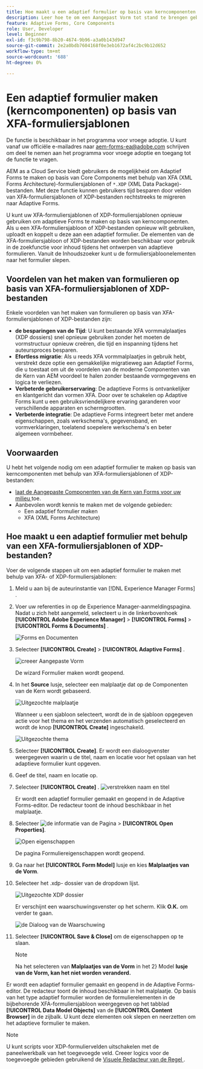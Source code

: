 ```yaml
---
title: Hoe maakt u een adaptief formulier op basis van kerncomponenten met behulp van XFA-formuliersjablonen?
description: Leer hoe te om een Aangepast Vorm tot stand te brengen gebruikend  [!DNL Experience Manager Forms]  gebruikend XFA vormmalplaatjes of XDP dossiers.
feature: Adaptive Forms, Core Components
role: User, Developer
level: Beginner
exl-id: f3c9b798-8b20-4674-9b96-a3a0b143d947
source-git-commit: 2e2a0bdb7604168f0e3eb1672af4c2bc9b12d652
workflow-type: tm+mt
source-wordcount: '688'
ht-degree: 0%

---
```


# Een adaptief formulier maken (kerncomponenten) op basis van XFA-formuliersjablonen

<span class="preview"> De functie is beschikbaar in het programma voor vroege adoptie. U kunt vanaf uw officiële e-mailadres naar aem-forms-ea@adobe.com schrijven om deel te nemen aan het programma voor vroege adoptie en toegang tot de functie te vragen. </span>

AEM as a Cloud Service biedt gebruikers de mogelijkheid om Adaptief Forms te maken op basis van Core Components met behulp van XFA (XML Forms Architecture)-formuliersjablonen of `*.XDP` (XML Data Package)-bestanden. Met deze functie kunnen gebruikers tijd besparen door velden van XFA-formuliersjablonen of XDP-bestanden rechtstreeks te migreren naar Adaptive Forms.

U kunt uw XFA-formuliersjablonen of XDP-formuliersjablonen opnieuw gebruiken om adaptieve Forms te maken op basis van kerncomponenten. Als u een XFA-formuliersjabloon of XDP-bestanden opnieuw wilt gebruiken, uploadt en koppelt u deze aan een adaptief formulier. De elementen van de XFA-formuliersjabloon of XDP-bestanden worden beschikbaar voor gebruik in de zoekfunctie voor inhoud tijdens het ontwerpen van adaptieve formulieren. Vanuit de Inhoudszoeker kunt u de formuliersjabloonelementen naar het formulier slepen.

## Voordelen van het maken van formulieren op basis van XFA-formuliersjablonen of XDP-bestanden

Enkele voordelen van het maken van formulieren op basis van XFA-formuliersjablonen of XDP-bestanden zijn:

* **de besparingen van de Tijd**: U kunt bestaande XFA vormmalplaatjes (XDP dossiers) snel opnieuw gebruiken zonder het moeten de vormstructuur opnieuw creëren, die tijd en inspanning tijdens het auteursproces besparen.
* **Efortless migratie**: Als u reeds XFA vormmalplaatjes in gebruik hebt, verstrekt deze optie een gemakkelijke migratieweg aan Adaptief Forms, die u toestaat om uit de voordelen van de moderne Componenten van de Kern van AEM voordeel te halen zonder bestaande vormgegevens en logica te verliezen.
* **Verbeterde gebruikerservaring**: De adaptieve Forms is ontvankelijker en klantgericht dan vormen XFA. Door over te schakelen op Adaptive Forms kunt u een gebruiksvriendelijkere ervaring garanderen voor verschillende apparaten en schermgrootten.
* **Verbeterde integratie**: De adaptieve Forms integreert beter met andere eigenschappen, zoals werkschema&#39;s, gegevensband, en vormverklaringen, toelatend soepelere werkschema&#39;s en beter algemeen vormbeheer.

## Voorwaarden

U hebt het volgende nodig om een adaptief formulier te maken op basis van kerncomponenten met behulp van XFA-formuliersjablonen of XDP-bestanden:

* [ laat de Aangepaste Componenten van de Kern van Forms voor uw milieu ](enable-adaptive-forms-core-components.md) toe.
* Aanbevolen wordt kennis te maken met de volgende gebieden:
   * Een adaptief formulier maken
   * XFA (XML Forms Architecture)

## Hoe maakt u een adaptief formulier met behulp van een XFA-formuliersjablonen of XDP-bestanden?

Voer de volgende stappen uit om een adaptief formulier te maken met behulp van XFA- of XDP-formuliersjablonen:

1. Meld u aan bij de auteurinstantie van [!DNL Experience Manager Forms] .
1. Voer uw referenties in op de Experience Manager-aanmeldingspagina. Nadat u zich hebt aangemeld, selecteert u in de linkerbovenhoek **[!UICONTROL Adobe Experience Manager]** > **[!UICONTROL Forms]** > **[!UICONTROL Forms & Documents]** .

   ![ Forms en Documenten ](/help/forms/assets/create-fdm.png)

1. Selecteer **[!UICONTROL Create]** > **[!UICONTROL Adaptive Forms]** .

   ![ creeer Aangepaste Vorm ](/help/forms/assets/create-af.png)

   De wizard Formulier maken wordt geopend.
1. In het **Source** lusje, selecteer een malplaatje dat op de Componenten van de Kern wordt gebaseerd.

   ![ Uitgezochte malplaatje ](/help/forms/assets/select-template.png)

   Wanneer u een sjabloon selecteert, wordt de in de sjabloon opgegeven actie voor het thema en het verzenden automatisch geselecteerd en wordt de knop **[!UICONTROL Create]** ingeschakeld.

   ![ Uitgezochte thema ](/help/forms/assets/select-form-theme.png)

1. Selecteer **[!UICONTROL Create]**. Er wordt een dialoogvenster weergegeven waarin u de titel, naam en locatie voor het opslaan van het adaptieve formulier kunt opgeven.
1. Geef de titel, naam en locatie op.
1. Selecteer **[!UICONTROL Create]** .
   ![ verstrekken naam en titel ](/help/forms/assets/create-form.png)

   Er wordt een adaptief formulier gemaakt en geopend in de Adaptive Forms-editor. De redacteur toont de inhoud beschikbaar in het malplaatje.
1. Selecteer ![ de informatie van de Pagina ](/help/forms/assets/Smock_Properties_18_N.svg) > **[!UICONTROL Open Properties]**.

   ![ Open eigenschappen ](/help/forms/assets/form-properties.png)

   De pagina Formuliereigenschappen wordt geopend.
1. Ga naar het **[!UICONTROL Form Model]** lusje en kies **Malplaatjes van de Vorm**.
1. Selecteer het .xdp- dossier van de dropdown lijst.

   ![ Uitgezochte XDP dossier ](/help/forms/assets/select-xdp-file.png)

   Er verschijnt een waarschuwingsvenster op het scherm. Klik **O.K.** om verder te gaan.

   ![ de Dialoog van de Waarschuwing ](/help/forms/assets/fdm-warning.png)

1. Selecteer **[!UICONTROL Save & Close]** om de eigenschappen op te slaan.

   >[!NOTE]
   >
   > Na het selecteren van **Malplaatjes van de Vorm** in het 2} Model **lusje van de Vorm, kan het niet worden veranderd.**


Er wordt een adaptief formulier gemaakt en geopend in de Adaptive Forms-editor. De redacteur toont de inhoud beschikbaar in het malplaatje.  Op basis van het type adaptief formulier worden de formulierelementen in de bijbehorende XFA-formuliersjabloon weergegeven op het tabblad **[!UICONTROL Data Model Objects]** van de **[!UICONTROL Content Browser]** in de zijbalk. U kunt deze elementen ook slepen en neerzetten om het adaptieve formulier te maken.

>[!NOTE]
>
> U kunt scripts voor XDP-formuliervelden uitschakelen met de paneelwerkbalk van het toegevoegde veld. Creeer logics voor de toegevoegde gebieden gebruikend de [ Visuele Redacteur van de Regel ](/help/forms/rule-editor-core-components.md).

